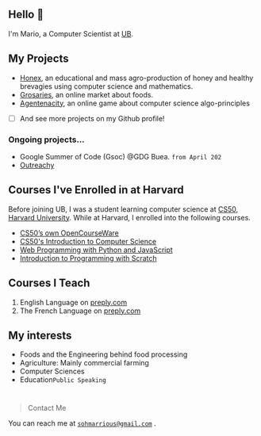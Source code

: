 ## Hello 👋
I'm Mario, a Computer Scientist at [UB](https://ubuea.cm).

## My Projects
- [Honex](https://honex.com), an educational and mass agro-production of honey and healthy brevagies using computer science and mathematics.
- [Grosaries](https://grocery.com), an online market about foods.
- [Agentenacity](https://agentcalcul.com), an online game about computer science algo-principles
- [ ] And see more projects on my Github profile!
###  Ongoing projects...
- Google Summer of Code (Gsoc) @GDG Buea. `from April 202`
- [Outreachy](https://www.outreachy.org/)

## Courses I've Enrolled in at Harvard
Before joining UB, I was a student learning computer science at
[CS50, Harvard University](https://cs50.harvard.edu). While at Harvard, I enrolled into the following courses.

- [CS50’s own OpenCourseWare](https://cs50.harvard.edu/x/2022/)
- [CS50's Introduction to Computer Science](https://cs50.harvard.edu/x/2022/notes/0/)
- [Web Programming with Python and JavaScript](https://cs50.harvard.edu/web/2020/)
- [Introduction to Programming with Scratch](https://cs50.harvard.edu/scratch/2021/)



## Courses I Teach
1. English Language on [preply.com](https://preply.com/en/tutor/950645/?pref=MjQyODcyOA==&id=1659842056.173593)
2. The French Language on [preply.com](https://preply.com/en/tutor/950645/?pref=MjQyODcyOA==&id=1659842056.173593)

## My interests

- Foods and the Engineering behind food processing
- Agriculture: Mainly commercial farming
- Computer Sciences
- Education`Public Speaking`

# 
  
> Contact Me

You can reach me at [`sohmarrious@gmail.com`](mailto:sohmarrious@gmail.com) 
.
